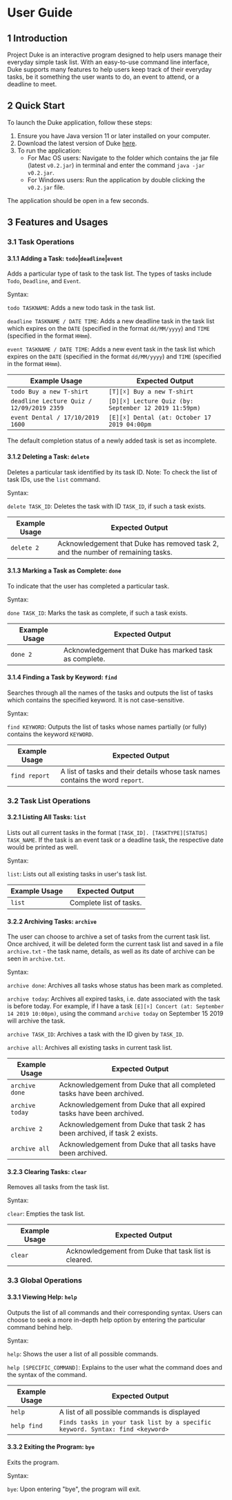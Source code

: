 # User Guide

## 1 Introduction
Project Duke is an interactive program designed to help users manage their 
everyday simple task list. With an easy-to-use command line interface, Duke 
supports many features to help users keep track of their everyday tasks, be it 
something the user wants to do, an event to attend, or a deadline to meet.

## 2 Quick Start
To launch the Duke application, follow these steps:
1. Ensure you have Java version 11 or later installed on your computer.
1. Download the latest version of Duke [here](https://github.com/zhangxuan97/duke/releases/tag/A-Release).
1. To run the application:
    * For Mac OS users: Navigate to the folder which contains the jar file (latest `v0.2.jar`) 
    in terminal and enter the command `java -jar v0.2.jar`.
    * For Windows users: Run the application by double clicking the `v0.2.jar` file.

The application should be open in a few seconds.

## 3 Features and Usages

### 3.1 Task Operations

#### 3.1.1 Adding a Task: `todo`|`deadline`|`event`

Adds a particular type of task to the task list. The types of tasks include `Todo`, 
`Deadline`, and `Event`.

Syntax:

`todo TASKNAME`: Adds a new todo task in the task list.

`deadline TASKNAME / DATE TIME`: Adds a new deadline task in the task list 
which expires on the `DATE` (specified in the format `dd/MM/yyyy`) and `TIME` 
(specified in the format `HHmm`).

`event TASKNAME / DATE TIME`: Adds a new event task in the task list 
which expires on the `DATE` (specified in the format `dd/MM/yyyy`) and `TIME` 
(specified in the format `HHmm`).

Example Usage | Expected Output
------------- | -------------- 
`todo Buy a new T-shirt` | `[T][☓] Buy a new T-shirt`
`deadline Lecture Quiz / 12/09/2019 2359` | `[D][☓] Lecture Quiz (by: September 12 2019 11:59pm)`
`event Dental / 17/10/2019 1600` | `[E][☓] Dental (at: October 17 2019 04:00pm`

The default completion status of a newly added task is set as incomplete.

#### 3.1.2 Deleting a Task: `delete`

Deletes a particular task identified by its task ID. Note: To check the list of task IDs, 
use the `list` command.

Syntax:

`delete TASK_ID`: Deletes the task with ID `TASK_ID`, if such a task exists.

Example Usage | Expected Output
------------- | -------------- 
`delete 2` | Acknowledgement that Duke has removed task 2, and the number of remaining tasks.

#### 3.1.3 Marking a Task as Complete: `done`

To indicate that the user has completed a particular task.

Syntax:

`done TASK_ID`: Marks the task as complete, if such a task exists.

Example Usage | Expected Output
------------- | -------------- 
`done 2` | Acknowledgement that Duke has marked task as complete.

#### 3.1.4 Finding a Task by Keyword: `find`

Searches through all the names of the tasks and outputs the list of tasks which contains 
the specified keyword. It is not case-sensitive.

Syntax:

`find KEYWORD`: Outputs the list of tasks whose names partially (or fully) contains the 
keyword `KEYWORD`.

Example Usage | Expected Output
------------- | -------------- 
`find report` | A list of tasks and their details whose task names contains the word `report`.

### 3.2 Task List Operations

#### 3.2.1 Listing All Tasks: `list`

Lists out all current tasks in the format `[TASK_ID]. [TASKTYPE][STATUS] TASK_NAME`. If the task is an event 
task or a deadline task, the respective date would be printed as well.

Syntax:

`list`: Lists out all existing tasks in user's task list.

Example Usage | Expected Output
------------- | -------------- 
`list` | Complete list of tasks.

#### 3.2.2 Archiving Tasks: `archive`

The user can choose to archive a set of tasks from the current task list. Once archived, it will 
be deleted form the current task list and saved in a file `archive.txt` - the task name, details, 
as well as its date of archive can be seen in `archive.txt`.

Syntax:

`archive done`: Archives all tasks whose status has been mark as completed.

`archive today`: Archives all expired tasks, i.e. date associated with the task is before today. 
For example, if I have a task `[E][☓] Concert (at: September 14 2019 10:00pm)`, using the command 
`archive today` on September 15 2019 will archive the task.

`archive TASK_ID`: Archives a task with the ID given by `TASK_ID`.

`archive all`: Archives all existing tasks in current task list.

Example Usage | Expected Output
------------- | -------------- 
`archive done` | Acknowledgement from Duke that all completed tasks have been archived.
`archive today` | Acknowledgement from Duke that all expired tasks have been archived.
`archive 2` | Acknowledgement from Duke that task 2 has been archived, if task 2 exists.
`archive all` | Acknowledgement from Duke that all tasks have been archived.

#### 3.2.3 Clearing Tasks: `clear`

Removes all tasks from the task list.

Syntax:

`clear`: Empties the task list.

Example Usage | Expected Output
------------- | -------------- 
`clear` | Acknowledgement from Duke that task list is cleared.

### 3.3 Global Operations

#### 3.3.1 Viewing Help: `help`

Outputs the list of all commands and their corresponding syntax. Users can choose to seek 
a more in-depth help option by entering the particular command behind help.

Syntax:

`help`: Shows the user a list of all possible commands.

`help [SPECIFIC_COMMAND]`: Explains to the user what the command does and the syntax of the 
command.

Example Usage | Expected Output
------------- | -------------- 
`help` | A list of all possible commands is displayed
`help find` | `Finds tasks in your task list by a specific keyword. Syntax: find <keyword>`

#### 3.3.2 Exiting the Program: `bye`

Exits the program.

Syntax:

`bye`: Upon entering "bye", the program will exit.
